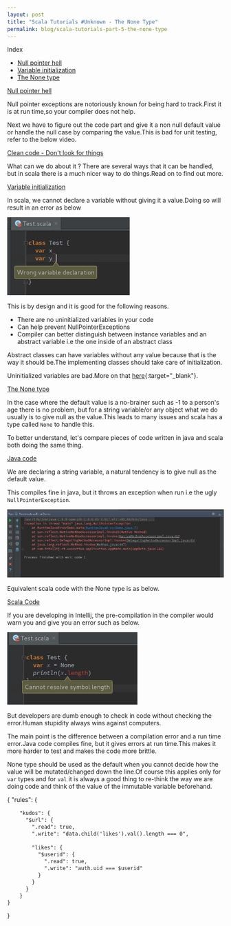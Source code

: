 ```yaml
---
layout: post
title: "Scala Tutorials #Unknown - The None Type"
permalink: blog/scala-tutorials-part-5-the-none-type
---
```


<i class="fa fa-list-ul fa-lg space-right"></i>Index

- [Null pointer hell](#NullPointerHell)
- [Variable initialization](#Initialization)
- [The None type](#NoneType)

<a name="NullPointerHell"><u>Null pointer hell</u></a>

Null pointer exceptions are notoriously known for being hard to track.First it is at run time,so your compiler does not help.

Next we have to figure out the code part and give it a non null default value or handle the null case by comparing the value.This is bad for unit testing, refer to the below video.

<i class="fa fa-film fa-lg space-right"></i><a href="https://www.youtube.com/watch?v=RlfLCWKxHJ0&list=PL693EFD059797C21E" target="_blank">Clean code - Don't look for things</a>

What can we do about it ? There are several ways that it can be handled, but in scala there is a much nicer way to do things.Read on to find out more.

<a name="Initialization"><u>Variable initialization</u></a>

In scala, we cannot declare a variable without giving it a value.Doing so will result in an error as below

<a class="image" href="/images/scala-variable-initialization.png">
<img src="/images/scala-variable-initialization.png" alt="Scala variable initialization"/>
</a>

This is by design and it is good for the following reasons.

- There are no uninitialized variables in your code
- Can help prevent NullPointerExceptions
- Compiler can better distinguish between instance variables and an abstract variable i.e the one inside of an abstract class

Abstract classes can have variables without any value because that is the way it should be.The implementing classes should take care of initialization.

Uninitialized variables are bad.More on that [here](http://programmers.stackexchange.com/questions/223862/how-important-is-to-initialize-a-variable){:target="_blank"}.

<a name="NoneType"><u>The None type</u></a>

In the case where the default value is a no-brainer such as -1 to a person's age there is no problem, but for a string variable/or any object what we do usually is to give null as the value.This leads to many issues and
scala has a type called <code>None</code> to handle this.

To better understand, let's compare pieces of code written in java and scala both doing the same thing.

<u>Java code</u>

<code data-gist-id="c6b7e7e7e6cfdc18a8db"></code>

We are declaring a string variable, a natural tendency is to give null as the default value.

This compiles fine in java, but it throws an exception when run i.e the ugly <code>NullPointerException</code>.

<a class="image" href="/images/java-runtime-error.png">
<img src="/images/java-runtime-error.png" alt="Java runtime error"/>
</a>

Equivalent scala code with the None type is as below.

<u>Scala Code</u>

If you are developing in Intellij, the pre-compilation in the compiler would warn you and give you an error such as below.

<a class="image" href="/images/scala-precompile-error.png">
<img src="/images/scala-precompile-error.png" alt="Scala pre-compile error"/>
</a>

But developers are dumb enough to check in code without checking the error.Human stupidity always wins against computers.

The main point is the difference between a compilation error and a run time error.Java code compiles fine, but it gives errors at run time.This makes it more harder to test and makes the 
code more brittle.

None type should be used as the default when you cannot decide how the value will be mutated/changed down the line.Of course this applies only for <code>var</code> types and for
<code>val</code> it is always a good thing to re-think the way we are doing code and think of the value of the immutable variable beforehand.




{
    "rules": {

        "kudos": {
          "$url": {
            ".read": true,
            ".write": "data.child('likes').val().length === 0",

            "likes": {
              "$userid": {
                ".read": true,
                ".write": "auth.uid === $userid"
              }
            }
          }
        }
    }
}
